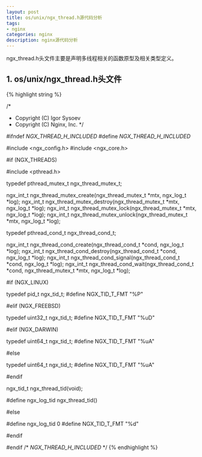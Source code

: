 ```yaml
---
layout: post
title: os/unix/ngx_thread.h源代码分析
tags:
- nginx
categories: nginx
description: nginx源代码分析
---
```




ngx_thread.h头文件主要是声明多线程相关的函数原型及相关类型定义。


<!-- more -->

## 1. os/unix/ngx_thread.h头文件
{% highlight string %}

/*
 * Copyright (C) Igor Sysoev
 * Copyright (C) Nginx, Inc.
 */


#ifndef _NGX_THREAD_H_INCLUDED_
#define _NGX_THREAD_H_INCLUDED_


#include <ngx_config.h>
#include <ngx_core.h>

#if (NGX_THREADS)

#include <pthread.h>


typedef pthread_mutex_t  ngx_thread_mutex_t;

ngx_int_t ngx_thread_mutex_create(ngx_thread_mutex_t *mtx, ngx_log_t *log);
ngx_int_t ngx_thread_mutex_destroy(ngx_thread_mutex_t *mtx, ngx_log_t *log);
ngx_int_t ngx_thread_mutex_lock(ngx_thread_mutex_t *mtx, ngx_log_t *log);
ngx_int_t ngx_thread_mutex_unlock(ngx_thread_mutex_t *mtx, ngx_log_t *log);


typedef pthread_cond_t  ngx_thread_cond_t;

ngx_int_t ngx_thread_cond_create(ngx_thread_cond_t *cond, ngx_log_t *log);
ngx_int_t ngx_thread_cond_destroy(ngx_thread_cond_t *cond, ngx_log_t *log);
ngx_int_t ngx_thread_cond_signal(ngx_thread_cond_t *cond, ngx_log_t *log);
ngx_int_t ngx_thread_cond_wait(ngx_thread_cond_t *cond, ngx_thread_mutex_t *mtx,
    ngx_log_t *log);


#if (NGX_LINUX)

typedef pid_t      ngx_tid_t;
#define NGX_TID_T_FMT         "%P"

#elif (NGX_FREEBSD)

typedef uint32_t   ngx_tid_t;
#define NGX_TID_T_FMT         "%uD"

#elif (NGX_DARWIN)

typedef uint64_t   ngx_tid_t;
#define NGX_TID_T_FMT         "%uA"

#else

typedef uint64_t   ngx_tid_t;
#define NGX_TID_T_FMT         "%uA"

#endif

ngx_tid_t ngx_thread_tid(void);

#define ngx_log_tid           ngx_thread_tid()

#else

#define ngx_log_tid           0
#define NGX_TID_T_FMT         "%d"

#endif


#endif /* _NGX_THREAD_H_INCLUDED_ */
{% endhighlight %}





<br />
<br />
<br />

